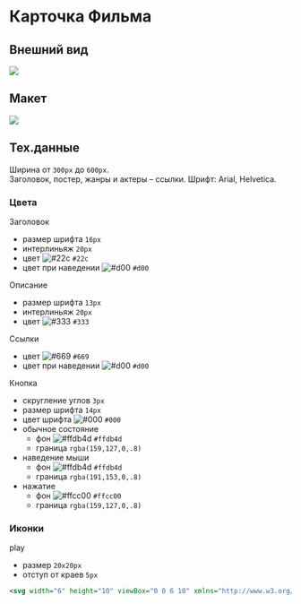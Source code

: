 # Карточка Фильма

## Внешний вид

![](https://github.com/maxvipon/html-tasks/raw/master/afisha.png)

## Макет

![](https://github.com/maxvipon/html-tasks/raw/master/afisha_sizes.png)

## Тех.данные

Ширина от `300px` до `600px`.  
Заголовок, постер, жанры и актеры – ссылки.
Шрифт: Arial, Helvetica.

### Цвета

Заголовок
- размер шрифта `16px`
- интерлиньяж `20px`
- цвет ![#22c](https://placehold.it/9/22c/000?text=+) `#22с`
- цвет при наведении ![#d00](https://placehold.it/9/d00/000?text=+) `#d00`

Описание
- размер шрифта `13px`
- интерлиньяж `20px`
- цвет ![#333](https://placehold.it/9/333/000?text=+) `#333`

Ссылки
- цвет ![#669](https://placehold.it/9/669/000?text=+) `#669`
- цвет при наведении ![#d00](https://placehold.it/9/dd0000/000?text=+) `#d00`

Кнопка
- скругление углов `3px`
- размер шрифта `14px`
- цвет шрифта ![#000](https://placehold.it/9/000/000?text=+) `#000`
- обычное состояние
  - фон ![#ffdb4d](https://placehold.it/9/ffdb4d/000?text=+) `#ffdb4d`
  - граница `rgba(159,127,0,.8)`
- наведение мыши 
  - фон ![#ffdb4d](https://placehold.it/9/ffdb4d/000?text=+) `#ffdb4d`
  - граница `rgba(191,153,0,.8)`
- нажатие
  - фон ![#ffcc00](https://placehold.it/9/ffcc00/000?text=+) `#ffcc00`
  - граница `rgba(159,127,0,.8)`

### Иконки

play
- размер `20x20px`
- отступ от краев `5px`

```xml
<svg width="6" height="10" viewBox="0 0 6 10" xmlns="http://www.w3.org/2000/svg"><path d="M0 0v10l6-5z" fill="#333" fill-rule="evenodd"/></svg>
```
